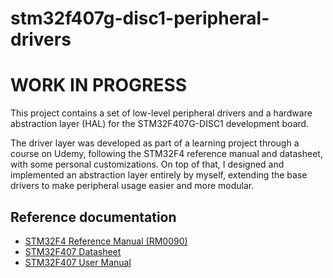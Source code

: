 # stm32f407g-disc1-peripheral-drivers

# WORK IN PROGRESS

This project contains a set of low-level peripheral drivers and a hardware abstraction layer (HAL) for the STM32F407G-DISC1 development board.

The driver layer was developed as part of a learning project through a course on Udemy, following the STM32F4 reference manual and datasheet, with some personal customizations.
On top of that, I designed and implemented an abstraction layer entirely by myself, extending the base drivers to make peripheral usage easier and more modular.

## Reference documentation

- [STM32F4 Reference Manual (RM0090)](https://www.st.com/resource/en/reference_manual/dm00031020-stm32f405-415-stm32f407-417-stm32f427-437-and-stm32f429-439-advanced-arm-based-32-bit-mcus-stmicroelectronics.pdf)
- [STM32F407 Datasheet](https://www.st.com/resource/en/datasheet/dm00037051.pdf)
- [STM32F407 User Manual](https://www.st.com/resource/en/user_manual/um1472-discovery-kit-with-stm32f407vg-mcu-stmicroelectronics.pdf)
